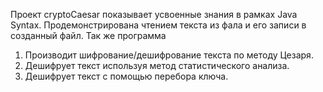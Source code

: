 Проект cryptoCaesar показывает усвоенные знания в рамках Java Syntax.
Продемонстрирована чтением текста из фала и его записи в созданный файл.
Так же программа 
1.	Производит шифрование/дешифрование текста по методу Цезаря.
2.	Дешифрует текст используя метод статистического анализа.
3.	Дешифрует текст с помощью перебора ключа.
